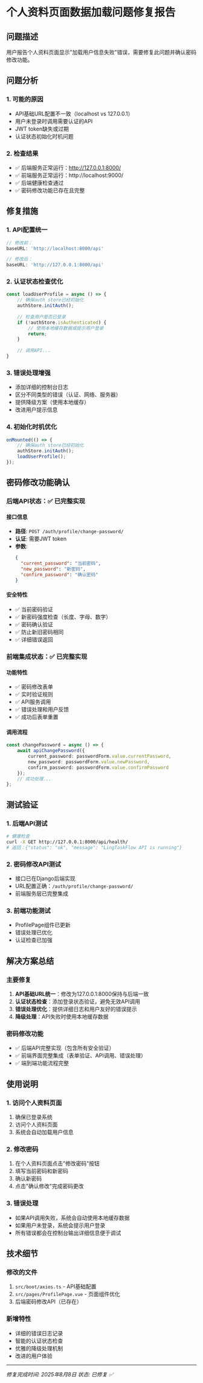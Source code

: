 # 个人资料页面数据加载问题修复报告

## 问题描述
用户报告个人资料页面显示"加载用户信息失败"错误，需要修复此问题并确认密码修改功能。

## 问题分析

### 1. 可能的原因
- API基础URL配置不一致（localhost vs 127.0.0.1）
- 用户未登录时调用需要认证的API
- JWT token缺失或过期
- 认证状态初始化时机问题

### 2. 检查结果
- ✅ 后端服务正常运行：http://127.0.0.1:8000/
- ✅ 前端服务正常运行：http://localhost:9000/
- ✅ 后端健康检查通过
- ✅ 密码修改功能已存在且完整

## 修复措施

### 1. API配置统一
```typescript
// 修改前：
baseURL: 'http://localhost:8000/api'

// 修改后：
baseURL: 'http://127.0.0.1:8000/api'
```

### 2. 认证状态检查优化
```typescript
const loadUserProfile = async () => {
    // 确保auth store已经初始化
    authStore.initAuth();
    
    // 检查用户是否已登录
    if (!authStore.isAuthenticated) {
        // 使用本地缓存数据或提示用户登录
        return;
    }
    
    // 调用API...
}
```

### 3. 错误处理增强
- 添加详细的控制台日志
- 区分不同类型的错误（认证、网络、服务器）
- 提供降级方案（使用本地缓存）
- 改进用户提示信息

### 4. 初始化时机优化
```typescript
onMounted(() => {
    // 确保auth store已经初始化
    authStore.initAuth();
    loadUserProfile();
});
```

## 密码修改功能确认

### 后端API状态：✅ 已完整实现

#### 接口信息
- **路径**: `POST /auth/profile/change-password/`
- **认证**: 需要JWT token
- **参数**:
  ```json
  {
    "current_password": "当前密码",
    "new_password": "新密码",
    "confirm_password": "确认密码"
  }
  ```

#### 安全特性
- ✅ 当前密码验证
- ✅ 新密码强度检查（长度、字母、数字）
- ✅ 密码确认验证
- ✅ 防止新旧密码相同
- ✅ 详细错误返回

### 前端集成状态：✅ 已完整实现

#### 功能特性
- ✅ 密码修改表单
- ✅ 实时验证规则
- ✅ API服务调用
- ✅ 错误处理和用户反馈
- ✅ 成功后表单重置

#### 调用流程
```typescript
const changePassword = async () => {
    await apiChangePassword({
        current_password: passwordForm.value.currentPassword,
        new_password: passwordForm.value.newPassword,
        confirm_password: passwordForm.value.confirmPassword
    });
    // 成功处理...
};
```

## 测试验证

### 1. 后端API测试
```bash
# 健康检查
curl -X GET http://127.0.0.1:8000/api/health/
# 返回：{"status": "ok", "message": "LingTaskFlow API is running"}
```

### 2. 密码修改API测试
- 接口已在Django后端实现
- URL配置正确：`/auth/profile/change-password/`
- 前端服务层已完整集成

### 3. 前端功能测试
- ProfilePage组件已更新
- 错误处理已优化
- 认证检查已加强

## 解决方案总结

### 主要修复
1. **API基础URL统一**：修改为127.0.0.1:8000保持与后端一致
2. **认证状态检查**：添加登录状态验证，避免无效API调用
3. **错误处理优化**：提供详细日志和用户友好的错误提示
4. **降级处理**：API失败时使用本地缓存数据

### 密码修改功能
- ✅ 后端API完整实现（包含所有安全验证）
- ✅ 前端界面完整集成（表单验证、API调用、错误处理）
- ✅ 端到端功能流程完整

## 使用说明

### 1. 访问个人资料页面
1. 确保已登录系统
2. 访问个人资料页面
3. 系统会自动加载用户信息

### 2. 修改密码
1. 在个人资料页面点击"修改密码"按钮
2. 填写当前密码和新密码
3. 确认新密码
4. 点击"确认修改"完成密码更改

### 3. 错误处理
- 如果API调用失败，系统会自动使用本地缓存数据
- 如果用户未登录，系统会提示用户登录
- 所有错误都会在控制台输出详细信息便于调试

## 技术细节

### 修改的文件
1. `src/boot/axios.ts` - API基础配置
2. `src/pages/ProfilePage.vue` - 页面组件优化
3. 后端密码修改API（已存在）

### 新增特性
- 详细的错误日志记录
- 智能的认证状态检查
- 优雅的降级处理机制
- 改进的用户体验

---
*修复完成时间: 2025年8月8日*
*状态: 已修复 ✅*
